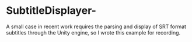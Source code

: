 # SubtitleDisplayer-
A small case in recent work requires the parsing and display of SRT format subtitles through the Unity engine, so I wrote this example for recording.
